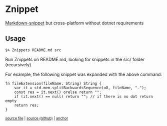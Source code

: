 # Znippet

[Markdown-snippet](https://github.com/SimonCropp/MarkdownSnippets) but cross-platform without dotnet requirements

## Usage

```shell
$> Znippets README.md src
```
Run Znippets on README.md, looking for snippets in the src/ folder (recursively)

For example, the following snippet was expanded with the above command:

<!-- snippet-start fileExtension -->
<a id='snippet-fileExtension'></a>
```zig
fn fileExtension(fileName: String) String {
    var it = std.mem.splitBackwardsSequence(u8, fileName, ".");
    const res = it.next() orelse return "";
    if (it.next() == null) return ""; // if there is no dot return empty
    return res;
}
```
<sup>[source file](src/main.zig) | </sup>
<sup><a href='/src/main.zig#L115-L122' title='Snippet source'>source (github)</a> | <a href='#snippet-fileExtension' title='Start of snippet'>anchor</a></sup>
<!-- snippet-end -->
